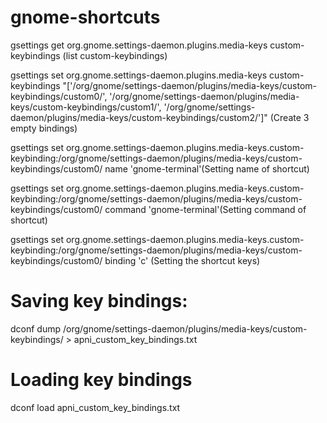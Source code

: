 # gnome-shortcuts

gsettings get org.gnome.settings-daemon.plugins.media-keys custom-keybindings (list custom-keybindings)


gsettings set org.gnome.settings-daemon.plugins.media-keys custom-keybindings "['/org/gnome/settings-daemon/plugins/media-keys/custom-keybindings/custom0/', '/org/gnome/settings-daemon/plugins/media-keys/custom-keybindings/custom1/', '/org/gnome/settings-daemon/plugins/media-keys/custom-keybindings/custom2/']" (Create 3 empty bindings)

gsettings set org.gnome.settings-daemon.plugins.media-keys.custom-keybinding:/org/gnome/settings-daemon/plugins/media-keys/custom-keybindings/custom0/ name 'gnome-terminal'(Setting name of shortcut)

gsettings set org.gnome.settings-daemon.plugins.media-keys.custom-keybinding:/org/gnome/settings-daemon/plugins/media-keys/custom-keybindings/custom0/ command 'gnome-terminal'(Setting command of shortcut)

gsettings set org.gnome.settings-daemon.plugins.media-keys.custom-keybinding:/org/gnome/settings-daemon/plugins/media-keys/custom-keybindings/custom0/ binding '<Alt>c' (Setting the shortcut keys)
  
  
# Saving key bindings:
  dconf dump /org/gnome/settings-daemon/plugins/media-keys/custom-keybindings/ > apni_custom_key_bindings.txt
  
# Loading key bindings
  dconf load apni_custom_key_bindings.txt
